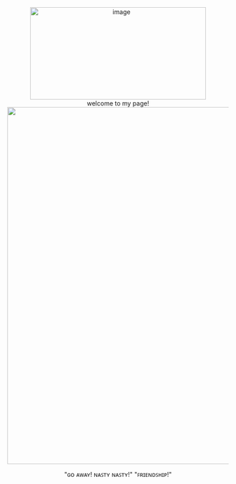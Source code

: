 <div align=center>

<img width="400" height="210" alt="image" src="https://github.com/user-attachments/assets/71cb3f8f-4773-49fa-9a3b-6e1382c5d630" />
<div align=center>
welcome to my page!


<div align=center>

<img width="1173" height="812" alt="image" src="https://github.com/user-attachments/assets/e384b37c-144e-4f02-af20-82e9f04c7196" />

"ɢᴏ ᴀᴡᴀʏ! ɴᴀꜱᴛʏ ɴᴀꜱᴛʏ!" "ꜰʀɪᴇɴᴅꜱʜɪᴘ!"



